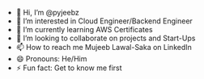 - 👋 Hi, I’m @pyjeebz
- 👀 I’m interested in Cloud Engineer/Backend Engineer
- 🌱 I’m currently learning AWS Certificates
- 💞️ I’m looking to collaborate on projects and Start-Ups
- 📫 How to reach me Mujeeb Lawal-Saka on LinkedIn
- 😄 Pronouns: He/Him
- ⚡ Fun fact: Get to know me first

<!---
pyjeebz/pyjeebz is a ✨ special ✨ repository because its `README.md` (this file) appears on your GitHub profile.
You can click the Preview link to take a look at your changes.
--->
